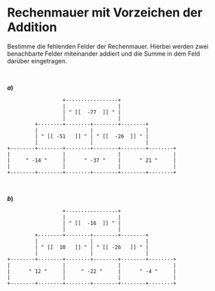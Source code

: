 <!--
version:  0.0.1

language: de

@style
input {
    text-align: center;
}

.flex-container {
    display: flex;
    flex-wrap: wrap;
    align-items: stretch;
    gap: 20px;
}

.flex-child {
    flex: 1;
    min-width: 350px;
    margin-right: 20px;
}

@media (max-width: 400px) {
    .flex-child {
        flex: 100%;
        margin-right: 0;
    }
}


.vertical-text {
    writing-mode: vertical-rl;
    transform: rotate(180deg);
    text-align: center;
}
@end

formula: \carry   \textcolor{red}{\scriptsize #1}
formula: \digit   \rlap{\carry{#1}}\phantom{#2}#2
formula: \permil  \text{‰}

import: https://raw.githubusercontent.com/LiaTemplates/Tikz-Jax/main/README.md

script: https://cdn.jsdelivr.net/gh/LiaTemplates/Tikz-Jax@main/dist/index.js


tags: Negative Zahlen, Addition, Subtraktion, leicht, sehr niedrig, Bestimme

comment: Eine Rechenmauer für die Addition mit negativen Zahlen. Fülle alle Felder aus.

author: Martin Lommatzsch

-->




# Rechenmauer mit Vorzeichen der Addition

Bestimme die fehlenden Felder der Rechenmauer. Hierbei werden zwei benachbarte Felder miteinander addiert und die Summe in dem Feld darüber eingetragen.



<br>

__$a)\;\;$__

``` ascii
                  +-----------------+
                  |                 |
                  | " [[  -77  ]] " |
                  |                 |
         +--------+--------+--------+--------+
         |                 |                 |
         | " [[ -51   ]] " | " [[  -26  ]] " |
         |                 |                 |
+--------+--------+--------+--------+--------+--------+
|                 |                 |                 |
|     " -14 "     |      " -37 "    |      " 21 "     |
|                 |                 |                 |
+--------+--------+--------+--------+--------+--------+                                       
```

<br>

__$b)\;\;$__

``` ascii
                  +-----------------+
                  |                 |
                  | " [[  -16  ]] " |
                  |                 |
         +--------+--------+--------+--------+
         |                 |                 |
         | " [[  10   ]] " | " [[ -26   ]] " |
         |                 |                 |
+--------+--------+--------+--------+--------+--------+
|                 |                 |                 |
|      " 12 "     |     " -22 "     |      " -4 "     |
|                 |                 |                 |
+--------+--------+--------+--------+--------+--------+                                       
```

<br>

<br>
<br>
<br>
<br>
<br>
<br>
<br>